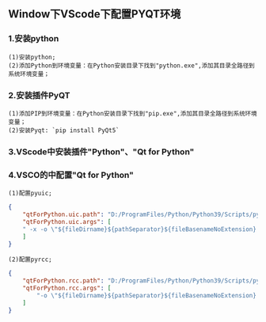 ## Window下VScode下配置PYQT环境

### 1.安装python
    (1)安装python;
    (2)添加Python到环境变量：在Python安装目录下找到"python.exe",添加其目录全路径到系统环境变量；
### 2.安装插件PyQT
    (1)添加PIP到环境变量：在Python安装目录下找到"pip.exe",添加其目录全路径到系统环境变量；
    (2)安装Pyqt: `pip install PyQt5`
### 3.VScode中安装插件"Python"、"Qt for Python"
### 4.VSCO的中配置"Qt for Python"
    (1)配置pyuic;
```json
{
    "qtForPython.uic.path": "D:/ProgramFiles/Python/Python39/Scripts/pyuic5",
    "qtForPython.uic.args": [
    " -x -o \"${fileDirname}${pathSeparator}${fileBasenameNoExtension}.py\""
    ]
}
```
    
    (2)配置pyrcc;
```json
{
    "qtForPython.rcc.path": "D:/ProgramFiles/Python/Python39/Scripts/pyrcc5",
    "qtForPython.rcc.args": [
        "-o \"${fileDirname}${pathSeparator}${fileBasenameNoExtension}.py\""
    ]
}
